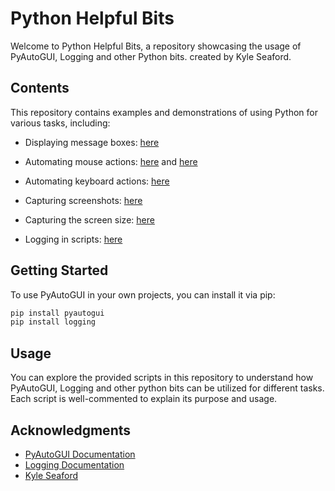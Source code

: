 # Python Helpful Bits

Welcome to Python Helpful Bits, a repository showcasing the usage of PyAutoGUI, Logging and other Python bits. created by Kyle Seaford.

## Contents

This repository contains examples and demonstrations of using Python for various tasks, including:

- Displaying message boxes: [here](https://github.com/KyleSeaford/Pyautogui-KS/blob/main/BoxPopUPs.py)

- Automating mouse actions: [here](https://github.com/KyleSeaford/Pyautogui-KS/blob/main/MouseClick.py) and  [here](https://github.com/KyleSeaford/Pyautogui-KS/blob/main/MouseMove.py)

- Automating keyboard actions: [here](https://github.com/KyleSeaford/Pyautogui-KS/blob/main/KeyboardClick.py)

- Capturing screenshots: [here](https://github.com/KyleSeaford/Pyautogui-KS/blob/main/screenCapture.py)

- Capturing the screen size: [here](https://github.com/KyleSeaford/Pyautogui-KS/blob/main/ScreenSize.py)

- Logging in scripts: [here](https://github.com/KyleSeaford/Pyautogui-KS/blob/main/logging.py)

## Getting Started

To use PyAutoGUI in your own projects, you can install it via pip:

```bash
pip install pyautogui
pip install logging
``` 

## Usage
You can explore the provided scripts in this repository to understand how PyAutoGUI, Logging and other python bits can be utilized for different tasks. Each script is well-commented to explain its purpose and usage.

## Acknowledgments
- [PyAutoGUI Documentation](https://pyautogui.readthedocs.io/en/latest/index.html)
- [Logging Documentation](https://docs.python.org/3/library/logging.html)
- [Kyle Seaford](https://github.com/KyleSeaford)
